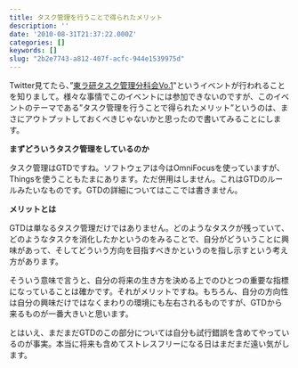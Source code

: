 ```yaml
---
title: タスク管理を行うことで得られたメリット
description: ''
date: '2010-08-31T21:37:22.000Z'
categories: []
keywords: []
slug: "2b2e7743-a812-407f-acfc-944e1539975d"
---
```

Twitter見てたら、”[東ラ研タスク管理分科会Vo.1](http://kokucheese.com/event/index/4174/)"というイベントが行われることを知りまして。様々な事情でこのイベントには参加できないのですが、このイベントのテーマである”タスク管理を行うことで得られたメリット”というのは、まさにアウトプットしておくべきじゃないかと思ったので書いてみることにします。

**まずどういうタスク管理をしているのか**

タスク管理はGTDですね。ソフトウェアは今はOmniFocusを使っていますが、Thingsを使うこともたまにあります。ただ併用はしません。これはGTDのルールみたいなものです。GTDの詳細についてはここでは書きません。

**メリットとは**

GTDは単なるタスク管理だけではありません。どのようなタスクが残っていて、どのようなタスクを消化したかというのをみることで、自分がどういうことに興味があって、そしてどういう方向を目指すべきかというのを指し示すという考え方があります。

そういう意味で言うと、自分の将来の生き方を決める上でのひとつの重要な指標になっていることは確かです。それがメリットですね。もちろん、自分の方向性は自分の興味だけではなくまわりの環境にも左右されるものですが、GTDから来るものが一番大きいと思います。

とはいえ、まだまだGTDのこの部分については自分も試行錯誤を含めてやっているのが事実。本当に将来も含めてストレスフリーになる日はまだまだ遠い気がします。